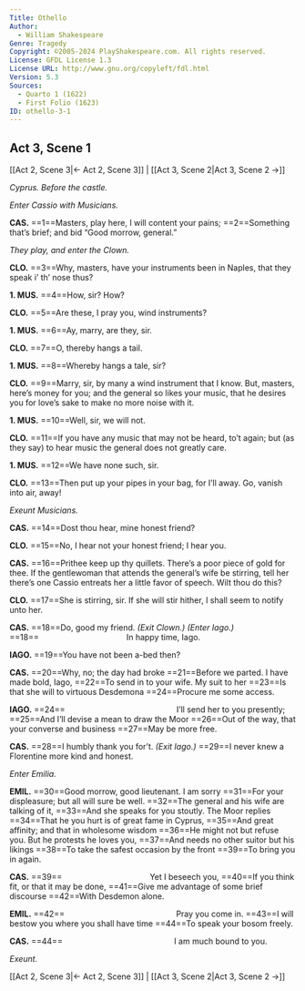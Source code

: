 ```yaml
---
Title: Othello
Author: 
  - William Shakespeare
Genre: Tragedy
Copyright: ©2005-2024 PlayShakespeare.com. All rights reserved.
License: GFDL License 1.3
License URL: http://www.gnu.org/copyleft/fdl.html
Version: 5.3
Sources:
  - Quarto 1 (1622)
  - First Folio (1623)
ID: othello-3-1
---
```


## Act 3, Scene 1
[[Act 2, Scene 3|← Act 2, Scene 3]] | [[Act 3, Scene 2|Act 3, Scene 2 →]]

*Cyprus. Before the castle.*

*Enter Cassio with Musicians.*

**CAS.**
==1==Masters, play here, I will content your pains;
==2==Something that’s brief; and bid “Good morrow, general.”

*They play, and enter the Clown.*

**CLO.**
==3==Why, masters, have your instruments been in Naples, that they speak i’ th’ nose thus?

**1. MUS.**
==4==How, sir? How?

**CLO.**
==5==Are these, I pray you, wind instruments?

**1. MUS.**
==6==Ay, marry, are they, sir.

**CLO.**
==7==O, thereby hangs a tail.

**1. MUS.**
==8==Whereby hangs a tale, sir?

**CLO.**
==9==Marry, sir, by many a wind instrument that I know. But, masters, here’s money for you; and the general so likes your music, that he desires you for love’s sake to make no more noise with it.

**1. MUS.**
==10==Well, sir, we will not.

**CLO.**
==11==If you have any music that may not be heard, to’t again; but (as they say) to hear music the general does not greatly care.

**1. MUS.**
==12==We have none such, sir.

**CLO.**
==13==Then put up your pipes in your bag, for I’ll away. Go, vanish into air, away!

*Exeunt Musicians.*

**CAS.**
==14==Dost thou hear, mine honest friend?

**CLO.**
==15==No, I hear not your honest friend; I hear you.

**CAS.**
==16==Prithee keep up thy quillets. There’s a poor piece of gold for thee. If the gentlewoman that attends the general’s wife be stirring, tell her there’s one Cassio entreats her a little favor of speech. Wilt thou do this?

**CLO.**
==17==She is stirring, sir. If she will stir hither, I shall seem to notify unto her.

**CAS.**
==18==Do, good my friend.
*(Exit Clown.)*
*(Enter Iago.)*
==18==           In happy time, Iago.

**IAGO.**
==19==You have not been a-bed then?

**CAS.**
==20==Why, no; the day had broke
==21==Before we parted. I have made bold, Iago,
==22==To send in to your wife. My suit to her
==23==Is that she will to virtuous Desdemona
==24==Procure me some access.

**IAGO.**
==24==              I’ll send her to you presently;
==25==And I’ll devise a mean to draw the Moor
==26==Out of the way, that your converse and business
==27==May be more free.

**CAS.**
==28==I humbly thank you for’t.
*(Exit Iago.)*
==29==I never knew a Florentine more kind and honest.

*Enter Emilia.*

**EMIL.**
==30==Good morrow, good lieutenant. I am sorry
==31==For your displeasure; but all will sure be well.
==32==The general and his wife are talking of it,
==33==And she speaks for you stoutly. The Moor replies
==34==That he you hurt is of great fame in Cyprus,
==35==And great affinity; and that in wholesome wisdom
==36==He might not but refuse you. But he protests he loves you,
==37==And needs no other suitor but his likings
==38==To take the safest occasion by the front
==39==To bring you in again.

**CAS.**
==39==           Yet I beseech you,
==40==If you think fit, or that it may be done,
==41==Give me advantage of some brief discourse
==42==With Desdemon alone.

**EMIL.**
==42==              Pray you come in.
==43==I will bestow you where you shall have time
==44==To speak your bosom freely.

**CAS.**
==44==              I am much bound to you.

*Exeunt.*

[[Act 2, Scene 3|← Act 2, Scene 3]] | [[Act 3, Scene 2|Act 3, Scene 2 →]]